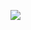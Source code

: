 
<a href="https://codeclimate.com/github/Natasha2202/python-project-lvl1/maintainability"><img src="https://api.codeclimate.com/v1/badges/6b0c311eda5fe2a00fdd/maintainability" /></a>
